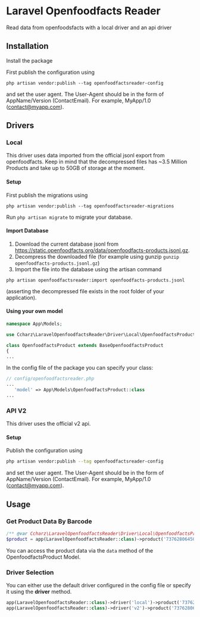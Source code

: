 # Laravel Openfoodfacts Reader

Read data from openfoodsfacts with a local driver and an api driver

## Installation

Install the package

First publish the configuration using

```
php artisan vendor:publish --tag openfoodfactsreader-config
```

and set the user agent. The User-Agent should be in the form of AppName/Version (ContactEmail). For example, MyApp/1.0 (contact@myapp.com).


## Drivers

### Local

This driver uses data imported from the official jsonl export from openfoodfacts. Keep in mind that the decompressed files has ~3.5 Million Products and take up to 50GB of storage at the moment.

#### Setup

First publish the migrations using

```
php artisan vendor:publish --tag openfoodfactsreader-migrations
```

Run `php artisan migrate` to migrate your database.

#### Import Database

1. Download the current database jsonl from https://static.openfoodfacts.org/data/openfoodfacts-products.jsonl.gz.
2. Decompress the downloaded file (for example using gunzip `gunzip openfoodfacts-products.jsonl.gz`)
3. Import the file into the database using the artisan command

```
php artisan openfoodfactsreader:import openfoodfacts-products.jsonl
```

(asserting the decompressed file exists in the root folder of your application).

#### Using your own model

```php
namespace App\Models;

use Ccharz\LaravelOpenfoodfactsReader\Driver\Local\OpenfoodfactsProduct as BaseOpenfoodfactsProduct;

class OpenfoodfactsProduct extends BaseOpenfoodfactsProduct
{
...
```

In the config file of the package you can specify your class:

```php
// config/openfoodfactsreader.php
...
   'model' => App\Models\OpenfoodfactsProduct::class
...
```


### API V2

This driver uses the official v2 api.

#### Setup

Publish the configuration using

```sh
php artisan vendor:publish --tag openfoodfactsreader-config
```

and set the user agent. The User-Agent should be in the form of AppName/Version (ContactEmail). For example, MyApp/1.0 (contact@myapp.com).

## Usage

### Get Product Data By Barcode

```php
/** @var Ccharz\LaravelOpenfoodfactsReader\Driver\Local\OpenfoodfactsProduct $product */
$product = app(LaravelOpenfoodfactsReader::class)->product('737628064502');
```

You can access the product data via the `data` method of the OpenfoodfactsProduct Model.

### Driver Selection

You can either use the default driver configured in the config file or specify it using the **driver** method.

```php
app(LaravelOpenfoodfactsReader::class)->driver('local')->product('737628064502');
app(LaravelOpenfoodfactsReader::class)->driver('v2')->product('737628064502');
```
